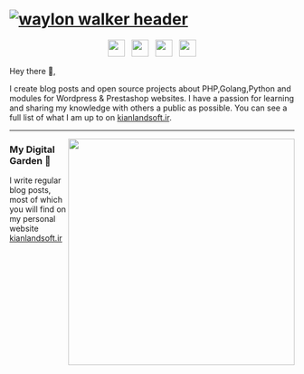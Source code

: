# [![waylon walker header](https://kianland.com/wp-content/uploads/2022/05/GIT-Avatar.png)](https://waylonwalker.com)
<p align='center'>
<a href="https://kianlandsoft.ir"><img height="30" src="https://kianland.com/wp-content/uploads/2022/01/logo-kianland-1.png"></a>&nbsp;&nbsp;
<a href="https://twitter.com/AlirezaSaffar"><img height="30" src="https://github.com/WaylonWalker/WaylonWalker/blob/main/icon/twitter.png?raw=true"></a>&nbsp;&nbsp;
<a href="https://instagram.com/alireza.saff"><img height="30" src="https://github.com/WaylonWalker/WaylonWalker/blob/main/icon/instagram.jpg?raw=true"></a>&nbsp;&nbsp;
<a href="https://www.linkedin.com/in/alireza-saffar-khorasany-733ab079/"><img height="30" src="https://github.com/WaylonWalker/WaylonWalker/blob/main/icon/linkedin.png?raw=true"></a>
</p>

Hey there 👋,

I create blog posts and open source projects about PHP,Golang,Python and modules for Wordpress & Prestashop websites. I have a passion for learning and sharing my knowledge with others a public as possible.  You can see a full list of what I am up to on [kianlandsoft.ir](kianlandsoft.ir).
 
 ---

<p>
  <a href="https://kianlandsoft.ir/space"><img width="400" align='right' src="https://kianlandsoft.ir/wp-content/uploads/2020/04/logo-kianland-1.png?raw=true"></a>
</p>

### My Digital Garden 🌱

I write regular blog posts, most of which you will find on my personal website [kianlandsoft.ir](https://kianlandsoft.ir)
